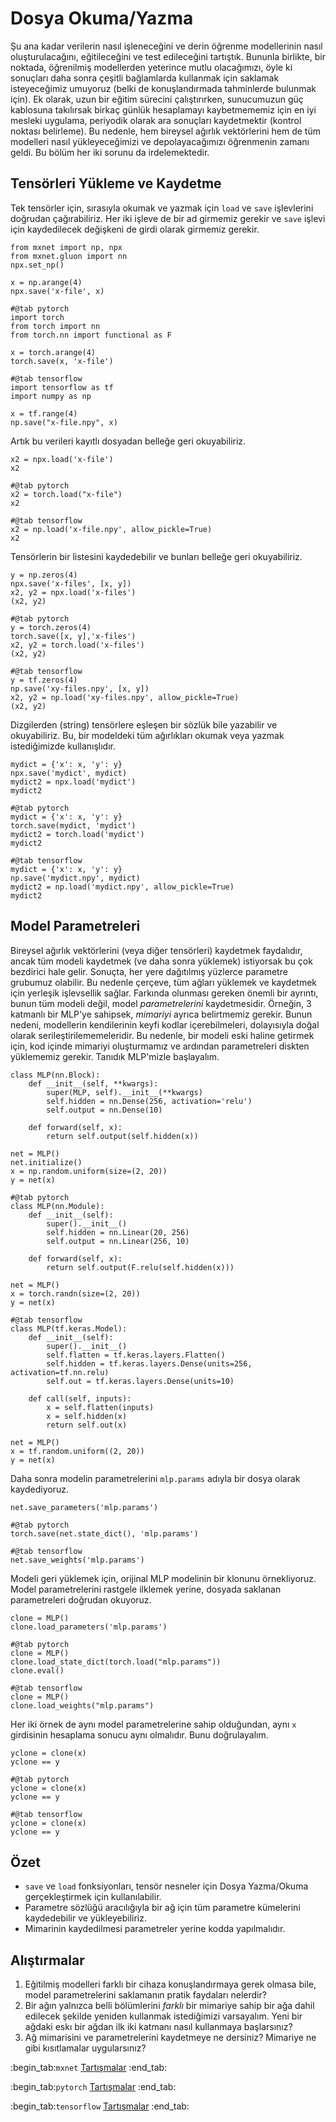 # Dosya Okuma/Yazma

Şu ana kadar verilerin nasıl işleneceğini ve derin öğrenme modellerinin nasıl oluşturulacağını, eğitileceğini ve test edileceğini tartıştık. Bununla birlikte, bir noktada, öğrenilmiş modellerden yeterince mutlu olacağımızı, öyle ki sonuçları daha sonra çeşitli bağlamlarda kullanmak için saklamak isteyeceğimiz umuyoruz (belki de konuşlandırmada tahminlerde bulunmak için). Ek olarak, uzun bir eğitim sürecini çalıştırırken, sunucumuzun güç kablosuna takılırsak birkaç günlük hesaplamayı kaybetmememiz için en iyi mesleki uygulama, periyodik olarak ara sonuçları kaydetmektir (kontrol noktası belirleme). Bu nedenle, hem bireysel ağırlık vektörlerini hem de tüm modelleri nasıl yükleyeceğimizi ve depolayacağımızı öğrenmenin zamanı geldi. Bu bölüm her iki sorunu da irdelemektedir.

## Tensörleri Yükleme ve Kaydetme

Tek tensörler için, sırasıyla okumak ve yazmak için `load` ve `save` işlevlerini doğrudan çağırabiliriz. Her iki işleve de bir ad girmemiz gerekir ve `save` işlevi için kaydedilecek değişkeni de girdi olarak girmemiz gerekir.

```{.python .input}
from mxnet import np, npx
from mxnet.gluon import nn
npx.set_np()

x = np.arange(4)
npx.save('x-file', x)
```

```{.python .input}
#@tab pytorch
import torch
from torch import nn
from torch.nn import functional as F

x = torch.arange(4)
torch.save(x, 'x-file')
```

```{.python .input}
#@tab tensorflow
import tensorflow as tf
import numpy as np

x = tf.range(4)
np.save("x-file.npy", x)
```

Artık bu verileri kayıtlı dosyadan belleğe geri okuyabiliriz.

```{.python .input}
x2 = npx.load('x-file')
x2
```

```{.python .input}
#@tab pytorch
x2 = torch.load("x-file")
x2
```

```{.python .input}
#@tab tensorflow
x2 = np.load('x-file.npy', allow_pickle=True)
x2
```

Tensörlerin bir listesini kaydedebilir ve bunları belleğe geri okuyabiliriz.

```{.python .input}
y = np.zeros(4)
npx.save('x-files', [x, y])
x2, y2 = npx.load('x-files')
(x2, y2)
```

```{.python .input}
#@tab pytorch
y = torch.zeros(4)
torch.save([x, y],'x-files')
x2, y2 = torch.load('x-files')
(x2, y2)
```

```{.python .input}
#@tab tensorflow
y = tf.zeros(4)
np.save('xy-files.npy', [x, y])
x2, y2 = np.load('xy-files.npy', allow_pickle=True)
(x2, y2)
```

Dizgilerden (string) tensörlere eşleşen bir sözlük bile yazabilir ve okuyabiliriz. Bu, bir modeldeki tüm ağırlıkları okumak veya yazmak istediğimizde kullanışlıdır.

```{.python .input}
mydict = {'x': x, 'y': y}
npx.save('mydict', mydict)
mydict2 = npx.load('mydict')
mydict2
```

```{.python .input}
#@tab pytorch
mydict = {'x': x, 'y': y}
torch.save(mydict, 'mydict')
mydict2 = torch.load('mydict')
mydict2
```

```{.python .input}
#@tab tensorflow
mydict = {'x': x, 'y': y}
np.save('mydict.npy', mydict)
mydict2 = np.load('mydict.npy', allow_pickle=True)
mydict2
```

## Model Parametreleri

Bireysel ağırlık vektörlerini (veya diğer tensörleri) kaydetmek faydalıdır, ancak tüm modeli kaydetmek (ve daha sonra yüklemek) istiyorsak bu çok bezdirici hale gelir. Sonuçta, her yere dağıtılmış yüzlerce parametre grubumuz olabilir. Bu nedenle çerçeve, tüm ağları yüklemek ve kaydetmek için yerleşik işlevsellik sağlar. Farkında olunması gereken önemli bir ayrıntı, bunun tüm modeli değil, model *parametrelerini* kaydetmesidir. Örneğin, 3 katmanlı bir MLP'ye sahipsek, *mimariyi* ayrıca belirtmemiz gerekir. Bunun nedeni, modellerin kendilerinin keyfi kodlar içerebilmeleri, dolayısıyla doğal olarak serileştirilememeleridir. Bu nedenle, bir modeli eski haline getirmek için, kod içinde mimariyi oluşturmamız ve ardından parametreleri diskten yüklememiz gerekir. Tanıdık MLP'mizle başlayalım.

```{.python .input}
class MLP(nn.Block):
    def __init__(self, **kwargs):
        super(MLP, self).__init__(**kwargs)
        self.hidden = nn.Dense(256, activation='relu')
        self.output = nn.Dense(10)

    def forward(self, x):
        return self.output(self.hidden(x))

net = MLP()
net.initialize()
x = np.random.uniform(size=(2, 20))
y = net(x)
```

```{.python .input}
#@tab pytorch
class MLP(nn.Module):
    def __init__(self):
        super().__init__()
        self.hidden = nn.Linear(20, 256)
        self.output = nn.Linear(256, 10)

    def forward(self, x):
        return self.output(F.relu(self.hidden(x)))

net = MLP()
x = torch.randn(size=(2, 20))
y = net(x)
```

```{.python .input}
#@tab tensorflow
class MLP(tf.keras.Model):
    def __init__(self):
        super().__init__()
        self.flatten = tf.keras.layers.Flatten()
        self.hidden = tf.keras.layers.Dense(units=256, activation=tf.nn.relu)
        self.out = tf.keras.layers.Dense(units=10)

    def call(self, inputs):
        x = self.flatten(inputs)
        x = self.hidden(x)
        return self.out(x)

net = MLP()
x = tf.random.uniform((2, 20))
y = net(x)
```

Daha sonra modelin parametrelerini `mlp.params` adıyla bir dosya olarak kaydediyoruz.

```{.python .input}
net.save_parameters('mlp.params')
```

```{.python .input}
#@tab pytorch
torch.save(net.state_dict(), 'mlp.params')
```

```{.python .input}
#@tab tensorflow
net.save_weights('mlp.params')
```

Modeli geri yüklemek için, orijinal MLP modelinin bir klonunu örnekliyoruz. Model parametrelerini rastgele ilklemek yerine, dosyada saklanan parametreleri doğrudan okuyoruz.

```{.python .input}
clone = MLP()
clone.load_parameters('mlp.params')
```

```{.python .input}
#@tab pytorch
clone = MLP()
clone.load_state_dict(torch.load("mlp.params"))
clone.eval()
```

```{.python .input}
#@tab tensorflow
clone = MLP()
clone.load_weights("mlp.params")
```

Her iki örnek de aynı model parametrelerine sahip olduğundan, aynı `x` girdisinin hesaplama sonucu aynı olmalıdır. Bunu doğrulayalım.

```{.python .input}
yclone = clone(x)
yclone == y
```

```{.python .input}
#@tab pytorch
yclone = clone(x)
yclone == y
```

```{.python .input}
#@tab tensorflow
yclone = clone(x)
yclone == y
```

## Özet

* `save` ve `load` fonksiyonları, tensör nesneler için Dosya Yazma/Okuma gerçekleştirmek için kullanılabilir.
* Parametre sözlüğü aracılığıyla bir ağ için tüm parametre kümelerini kaydedebilir ve yükleyebiliriz.
* Mimarinin kaydedilmesi parametreler yerine kodda yapılmalıdır.

## Alıştırmalar

1. Eğitilmiş modelleri farklı bir cihaza konuşlandırmaya gerek olmasa bile, model parametrelerini saklamanın pratik faydaları nelerdir?
1. Bir ağın yalnızca belli bölümlerini *farklı* bir mimariye sahip bir ağa dahil edilecek şekilde yeniden kullanmak istediğimizi varsayalım. Yeni bir ağdaki eskı bir ağdan ilk iki katmanı nasıl kullanmaya başlarsınız?
1. Ağ mimarisini ve parametrelerini kaydetmeye ne dersiniz? Mimariye ne gibi kısıtlamalar uygularsınız?

:begin_tab:`mxnet`
[Tartışmalar](https://discuss.d2l.ai/t/60)
:end_tab:

:begin_tab:`pytorch`
[Tartışmalar](https://discuss.d2l.ai/t/61)
:end_tab:

:begin_tab:`tensorflow`
[Tartışmalar](https://discuss.d2l.ai/t/327)
:end_tab:
